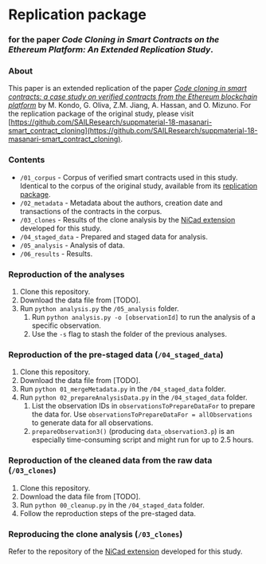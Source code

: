 # Replication package
### for the paper _Code Cloning in Smart Contracts on the Ethereum Platform: An Extended Replication Study_.

### About
This paper is an extended replication of the paper [_Code cloning in smart contracts: a case study on verified contracts from the Ethereum blockchain platform_](https://link.springer.com/article/10.1007/s10664-020-09852-5) by M. Kondo, G. Oliva, Z.M. Jiang, A. Hassan, and O. Mizuno. For the replication package of the original study, please visit [https://github.com/SAILResearch/suppmaterial-18-masanari-smart_contract_cloning](https://github.com/SAILResearch/suppmaterial-18-masanari-smart_contract_cloning).

### Contents

* `/01_corpus` - Corpus of verified smart contracts used in this study. Identical to the corpus of the original study, available from its [replication package](https://github.com/SAILResearch/suppmaterial-18-masanari-smart_contract_cloning).
* `/02_metadata` - Metadata about the authors, creation date and transactions of the contracts in the corpus.
* `/03_clones` - Results of the clone analysis by the [NiCad extension](https://github.com/eff-kay/nicad6) developed for this study.
* `/04_staged_data` - Prepared and staged data for analysis.
* `/05_analysis` - Analysis of data.
* `/06_results` - Results.

### Reproduction of the analyses

1. Clone this repository.
2. Download the data file from [TODO].
3. Run `python analysis.py` the `/05_analysis` folder.
   1. Run `python analysis.py -o [observationId]` to run the analysis of a specific observation.
   2. Use the `-s` flag to stash the folder of the previous analyses.

### Reproduction of the pre-staged data (`/04_staged_data`)

1. Clone this repository.
2. Download the data file from [TODO].
3. Run `python 01_mergeMetadata.py` in the `/04_staged_data` folder.
4. Run `python 02_prepareAnalysisData.py` in the `/04_staged_data` folder.
   1. List the observation IDs in `observationsToPrepareDataFor` to prepare the data for. Use `observationsToPrepareDataFor = allObservations` to generate data for all observations.
   2. `prepareObservation3()` (producing `data_observation3.p`) is an especially time-consuming script and might run for up to 2.5 hours.
   
### Reproduction of the cleaned data from the raw data (`/03_clones`)

1. Clone this repository.
2. Download the data file from [TODO].
3. Run `python 00_cleanup.py` in the `/04_staged_data` folder.
4. Follow the reproduction steps of the pre-staged data.

### Reproducing the clone analysis (`/03_clones`)

Refer to the repository of the [NiCad extension](https://github.com/eff-kay/nicad6) developed for this study.
